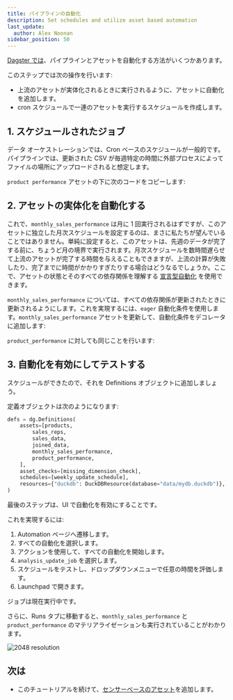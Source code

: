```yaml
---
title: パイプラインの自動化
description: Set schedules and utilize asset based automation
last_update:
  author: Alex Noonan
sidebar_position: 50
---
```


[Dagster では](/guides/automate)、パイプラインとアセットを自動化する方法がいくつかあります。

このステップでは次の操作を行います:

- 上流のアセットが実体化されるときに実行されるように、アセットに自動化を追加します。
- cron スケジュールで一連のアセットを実行するスケジュールを作成します。

## 1. スケジュールされたジョブ

データ オーケストレーションでは、Cron ベースのスケジュールが一般的です。パイプラインでは、更新された CSV が毎週特定の時間に外部プロセスによってファイルの場所にアップロードされると想定します。

`product performance` アセットの下に次のコードをコピーします:

<CodeExample
  path="docs_snippets/docs_snippets/guides/tutorials/etl_tutorial/etl_tutorial/definitions.py"
  language="python"
  lineStart="268"
  lineEnd="273"
/>

## 2. アセットの実体化を自動化する

これで、`monthly_sales_performance` は月に 1 回実行されるはずですが、このアセットに独立した月次スケジュールを設定するのは、まさに私たちが望んでいることではありません。単純に設定すると、このアセットは、先週のデータが完了する前に、ちょうど月の境界で実行されます。月次スケジュールを数時間遅らせて上流のアセットが完了する時間を与えることもできますが、上流の計算が失敗したり、完了までに時間がかかりすぎたりする場合はどうなるでしょうか。ここで、アセットの状態とそのすべての依存関係を理解する [宣言型自動化](/guides/automate/declarative-automation) を使用できます。

`monthly_sales_performance` については、すべての依存関係が更新されたときに更新されるようにします。これを実現するには、`eager` 自動化条件を使用します。`monthly_sales_performance` アセットを更新して、自動化条件をデコレータに追加します:

<CodeExample
  path="docs_snippets/docs_snippets/guides/tutorials/etl_tutorial/etl_tutorial/definitions.py"
  language="python"
  lineStart="155"
  lineEnd="209"
/>

`product_performance` に対しても同じことを行います:

<CodeExample
  path="docs_snippets/docs_snippets/guides/tutorials/etl_tutorial/etl_tutorial/definitions.py"
  language="python"
  lineStart="216"
  lineEnd="267"
/>

## 3. 自動化を有効にしてテストする

スケジュールができたので、それを Definitions オブジェクトに追加しましょう。

定義オブジェクトは次のようになります:

```python
defs = dg.Definitions(
    assets=[products,
        sales_reps,
        sales_data,
        joined_data,
        monthly_sales_performance,
        product_performance,
    ],
    asset_checks=[missing_dimension_check],
    schedules=[weekly_update_schedule],
    resources={"duckdb": DuckDBResource(database="data/mydb.duckdb")},
)
```

最後のステップは、UI で自動化を有効にすることです。

これを実現するには:

1. Automation ページへ遷移します。
2. すべての自動化を選択します。
3. アクションを使用して、すべての自動化を開始します。
4. `analysis_update_job` を選択します。
5. スケジュールをテストし、ドロップダウンメニューで任意の時間を評価します。
6. Launchpad で開きます。

ジョブは現在実行中です。

さらに、Runs タブに移動すると、`monthly_sales_performance` と `product_performance` のマテリアライゼーションも実行されていることがわかります。

![2048 resolution](/images/tutorial/etl-tutorial/automation-final.png)

## 次は

- このチュートリアルを続けて、[センサーベースのアセット](/etl-pipeline-tutorial/create-a-sensor-asset)を追加します。
